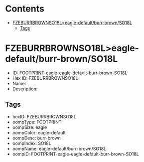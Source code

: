 



Contents
========

* [FZEBURRBROWNSO18L>eagle-default/burr-brown/SO18L](#fzeburrbrownso18leagle-defaultburr-brownso18l)
	* [Tags](#tags)

# FZEBURRBROWNSO18L>eagle-default/burr-brown/SO18L

- ID: FOOTPRINT-eagle-eagle-default-burr-brown-SO18L
- Hex ID: FZEBURRBROWNSO18L
- Name: 
- Description: 

## Tags

- hexID: FZEBURRBROWNSO18L
- oompType: FOOTPRINT
- oompSize: eagle
- oompColor: eagle-default
- oompDesc: burr-brown
- oompIndex: SO18L
- oompName: eagle-default/burr-brown/SO18L
- oompID: FOOTPRINT-eagle-eagle-default-burr-brown-SO18L
